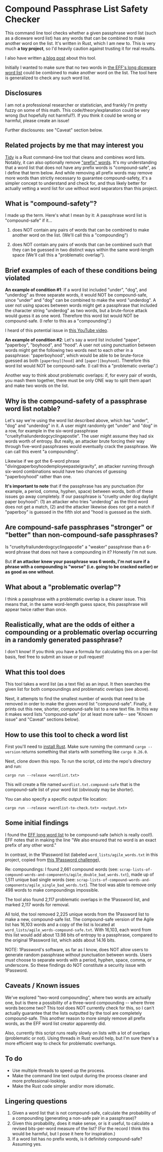 # Compound Passphrase List Safety Checker

This command line tool checks whether a given passphrase word list (such as a diceware word list) has any words that can be combined to make another word on the list. It's written in Rust, which I am new to. This is very much **a toy project**, so I'd heavily caution against trusting it for real results. <!--I forked off an earlier version of [this project when it was in a simpler state](https://github.com/sts10/compound-passphrase-list-safety-checker-simple) if you want to check that out.-->

I also have written [a blog post](https://sts10.github.io/2018/05/05/compound-passphrase-list-safety-checker.html) about this tool. 

Initially I wanted to make sure that no two words in [the EFF's long diceware word list](https://www.eff.org/deeplinks/2016/07/new-wordlists-random-passphrases) could be combined to make another word on the list. The tool here is generalized to check any such word list.

## Disclosures

I am not a professional researcher or statistician, and frankly I'm pretty fuzzy on some of this math. This code/theory/explanation could be very wrong (but hopefully not harmful?). If you think it could be wrong or harmful, please create an issue! 

Further disclosures: see "Caveat" section below.

## Related projects by me that may interest you

[Tidy](https://github.com/sts10/tidy) is a Rust command-line tool that cleans and combines word lists. Notably, it can also optionally remove ["prefix" words](https://en.wikipedia.org/wiki/Prefix_code). It's my understanding that a word list that does not have any prefix words is "compound-safe", as I define that term below. And while removing all prefix words may remove more words than strictly necessary to guarantee compound-safety, it's a simpler concept to understand and check for, and thus likely better for actually vetting a word list for use without word separators than this project.

## What is "compound-safety"? 

I made up the term. Here's what I mean by it: A passphrase word list is "compound-safe" if it...

1. does NOT contain any pairs of words that can be combined to make another word on the list. (We'll call this a "compounding")

2. does NOT contain any pairs of words that can be combined such that they can be guessed in two distinct ways within the same word-length space (We'll call this a "problematic overlap").

## Brief examples of each of these conditions being violated

**An example of condition #1**: If a word list included "under", "dog", and "underdog" as three separate words, it would NOT be compound-safe, since "under" and "dog" can be combined to make the word "underdog". A user not using spaces between words might get a passphrase that included the character string "underdog" as two words, but a brute-force attack would guess it as one word. Therefore this word list would NOT be compound-safe. (I refer to this as a "compounding".)

I heard of this potential issue in [this YouTube video](https://youtu.be/Pe_3cFuSw1E?t=8m36s). 

**An example of condition #2**: Let's say a word list included "paper", "paperboy", "boyhood", and "hood". A user not using punctuation between words might get the following two words next to each other in a passphrase: "paperboyhood", which would be able to be brute-force guessed as both `[paperboy][hood]` and `[paper][boyhood]`. Therefore this word list would NOT be compound-safe. (I call this a "problematic overlap".)

Another way to think about problematic overlaps: if, for every pair of words, you mash them together, there must be only ONE way to split them apart and make two words on the list.

## Why is the compound-safety of a passphrase word list notable? 

Let's say we're using the word list described above, which has "under", "dog" and "underdog" in it. A user might randomly get "under" and "dog" in a row, for example in the six-word passphrase "crueltyfrailunderdogcyclingapostle". The user might assume they had six words worth of entropy. But really, an attacker brute forcing their way through five-word passphrases would eventually crack the passphrase. We can call this event "a compounding".

Likewise if we got the 6-word phrase "divingpaperboyhoodemployeepastelgravity", an attacker running through six-word combinations would have two chances of guessing "paperboyhood" rather than one.

**It's important to note** that if the passphrase has any punctuation (for example, a period, comma, hyphen, space) between words, both of these issues go away completely. If our passphrase is "cruelty under dog daylight paper boyhood": (1) an attacker who tries "underdog" as the third word does not get a match, (2) and the attacker likewise does not get a match if "paperboy" is guessed in the fifth slot and "hood is guessed as the sixth.

## Are compound-safe passphrases "stronger" or "better" than non-compound-safe passphrases?

Is "crueltyfrailunderdogcyclingapostle" a "weaker" passphrase than a 6-word phrase that does not have a compounding in it? Honestly I'm not sure. 

But **if an attacker knew your passphrase was 6 words, I'm not sure if a phrase with a compounding is "worse" (i.e. going to be cracked earlier) or as good as one without**.

## What about a "problematic overlap"?

I think a passphrase with a problematic overlap is a clearer issue. This means that, in the same word-length guess space, this passphrase will appear twice rather than once. 

## Realistically, what are the odds of either a compounding or a problematic overlap occurring in a randomly generated passphrase?

I don't know! If you think you have a formula for calculating this on a per-list basis, feel free to submit an issue or pull request!

## What this tool does

This tool takes a word list (as a text file) as an input. It then searches the given list for both compoundings and problematic overlaps (see above).

Next, it attempts to find the smallest number of words that need to be removed in order to make the given word list "compound-safe". Finally, it prints out this new, shorter, compound-safe list to a new text file. In this way it makes word lists "compound-safe" (or at least more safe-- see "Known issue" and "Caveat" sections below).

## How to use this tool to check a word list

First you'll need to [install Rust](https://www.rust-lang.org/en-US/install.html). Make sure running the command `cargo --version` returns something that starts with something like `cargo 0.26.0`. 

Next, clone down this repo. To run the script, cd into the repo's directory and run:

```
cargo run --release <wordlist.txt>
```

This will create a file named `wordlist.txt.compound-safe` that is the compound-safe list of your word list (obviously may be shorter). 

You can also specify a specific output file location:

```
cargo run --release <wordlist-to-check.txt> <output.txt>
```


## Some initial findings

I found the [EFF long word list](https://www.eff.org/deeplinks/2016/07/new-wordlists-random-passphrases) to be compound-safe (which is really cool!). EFF notes that in making the line "We also ensured that no word is an exact prefix of any other word." 

In contrast, in the 1Password list (labeled `word_lists/agile_words.txt` in this project, copied from [this 1Password challenge](https://github.com/agilebits/crackme/blob/master/doc/AgileWords.txt)), 

Re: compoundings: I found 2,661 compound words (see: `scrap-lists-of-compound-words-and-components/agile_double_bad_words.txt`), made up of 1,511 unique bad single words (see: `scrap-lists-of-compound-words-and-components/agile_single_bad_words.txt`). The tool was able to remove only 498 words to make compoundings impossible.

The tool also found 2,117 problematic overlaps in the 1Password list, and marked 2,117 words for removal.

All told, the tool removed 2,225 unique words from the 1Password list to make a new, compound-safe list. The compound-safe version of the Agile list has 16,103 words and a copy of the list is located at `word_lists/agile_words-compound-safe.txt`. With 16,103, each word from this list would add about 13.98 bits of entropy to a passphrase, compared to the original 1Password list, which adds about 14.16 bits.

NOTE: 1Password's software, as far as I know, does NOT allow users to generate random passphrase without punctuation between words. Users _must_ choose to separate words with a period, hyphen, space, comma, or underscore. So these findings do NOT constitute a security issue with 1Password.

## Caveats / Known issues

We've explored "two-word compounding", where two words are actually one, but is there a possibility of a three-word compounding -- where three words become two? This tool does NOT currently check for this, so I can't actually guarantee that the lists outputted by the tool are completely compound-safe. This another reason to more simply remove all prefix words, as the EFF word list creator apparently did.

Also, currently this script runs really slowly on lists with a lot of overlaps (problematic or not). Using threads in Rust would help, but I'm sure there's a more efficient way to check for problematic overhangs.

## To do

- Use multiple threads to speed up the process. 
- Make the command line text output during the process cleaner and more professional-looking.
- Make the Rust code simpler and/or more idiomatic.

## Lingering questions

1. Given a word list that is not compound-safe, calculate the probability of a compounding (generating a non-safe pair in a passphrase)? 
2. Given this probability, does it make sense, or is it useful, to calculate a revised bits-per-word measure of the list? (For the record I think this would be harmful, but I pose it here for inspiration.)
3. If a word list has no prefix words, is it definitely compound-safe? Assuming yes.


